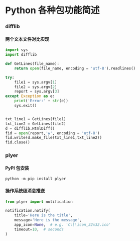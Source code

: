 # Python 各种包功能简述



### difflib

#### 两个文本文件对比实现

```python
import sys
import difflib

def GetLines(file_name):
    return open(file_name, encoding = 'utf-8').readlines()

try:
    file1 = sys.argv[1]
    file2 = sys.argv[2]
    report = sys.argv[3]
except Exception as e:
    print('Error:' + str(e))
    sys.exit()


txt_line1 = GetLines(file1)
txt_line2 = GetLines(file2)
d = difflib.HtmlDiff()
fid = open(report,'w', encoding = 'utf-8')
fid.write(d.make_file(txt_line1,txt_line2))
fid.close()
```



### plyer

#### PyPI 包安装

```shell
python -m pip install plyer
```

#### 操作系统级消息推送

```python
from plyer import notification

notification.notify(
    title='Here is the title',
    message='Here is the message',
    app_icon=None,  # e.g. 'C:\\icon_32x32.ico'
    timeout=10,  # seconds
)
```





